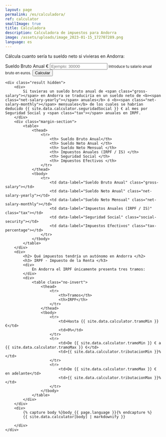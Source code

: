 ```yaml
---
layout: page
permalink: /es/calculadora/
ref: calculator
smallImage: true
title: Calculadora
description: Calculadora de impuestos para Andorra
image: /assets/uploads/image_2023-01-15_172707289.png
language: es
---
```

Cálcula cuanto sería tu sueldo neto si vivieras en Andorra:

<div class="calculator-parent">
	<div class="flex-center calculator-child">
		<div class="hero__subscribe calculator">
			<form class="subscribe-form" action="javascript:void(0);">
				<label class="form-label" for="gross-salary-input">Sueldo Bruto Anual €</label>
				<input class="subscribe-email required email" id="gross-salary-input" type="text" name="gross-salary" placeholder="Ejemplo: 30000" min="1" step="any" onkeyup="addCommas()">
				<small class="input-description">Introduce tu salario anual bruto en euros.</small>
				<button class="button button--primary button--small subscribe-button" onclick="calculate()">Calcular</button>
			</form>
		</div>
	</div>

	<div class="result hidden">
		<div>
			Si tuvieras un sueldo bruto anual de <span class="gross-salary"></span> en Andorra se traduciría en un sueldo neto de <b><span class="net-salary-yearly"></span> anuales</b> ó <b><span class="net-salary-monthly"></span> mensuales</b> de los cuales se habrían deducido {{ site.data.calculator.seguridadSocial }} € al mes por Seguridad Social y <span class="tax"></span> anuales en IRPF.
		</div>
		<div class="margin-section">
			<table>
				<thead>
					<tr>
						<th> Sueldo Bruto Anual</th>
						<th> Sueldo Neto Anual </th>
						<th> Sueldo Neto Mensual </th>
						<th> Impuestos Anuales (IRPF / IS) </th>
						<th> Seguridad Social </th>
						<th> Impuestos Efectivos </th>
					</tr>
				</thead>
				<tbody>
					<tr>
						<td data-label="Sueldo Bruto Anual" class="gross-salary"></td>
						<td data-label="Sueldo Neto Anual" class="net-salary-yearly"></td>
						<td data-label="Sueldo Neto Mensual" class="net-salary-monthly"></td>
						<td data-label="Impuestos Anuales (IRPF / IS)" class="tax"></td>
						<td data-label="Seguridad Social" class="social-security"></td>
						<td data-label="Impuestos Efectivos" class="tax-percentage"></td>
					</tr>
				</tbody>
			</table>
		</div>
		<div>
			<h2> Qué impuestos tendría un autónomo en Andorra </h2>
			<h3> IRPF - Impuesto de la Renta </h3>
			<div>
				En Andorra el IRPF únicamente presenta tres tramos:
			</div>
			<div>
				<table class="no-invert">
					<thead>
						<tr>
							<th>Tramos</th>
							<th>IRPF</th>
						</tr>	
					</thead>
					<tbody>
						<tr>
							<td>Hasta {{ site.data.calculator.tramoMin }} €</td>
							<td>0%</td>
						</tr>	
						<tr>
							<td>De {{ site.data.calculator.tramoMin }} € a {{ site.data.calculator.tramoMax }} €</td>
							<td>{{ site.data.calculator.tributacionMin }}%</td>
						</tr>	
						<tr>
							<td>De {{ site.data.calculator.tramoMax }} € en adelante</td>
							<td>{{ site.data.calculator.tributacionMax }}%</td>
						</tr>	
					</tbody>
				</table>
			</div>
		</div>
		<div>
			{% capture body %}body_{{ page.language }}{% endcapture %}
			{{ site.data.calculator[body] | markdownify }}
			
		</div>
	</div>
</div>

<script>
	const tramoMin = parseInt("{{ site.data.calculator.tramoMin }}");
	const tramoMax = parseInt("{{ site.data.calculator.tramoMax }}");
	const tributacionMin = parseFloat(parseInt("{{ site.data.calculator.tributacionMin }}")) / 100;
	const tributacionMax = parseFloat(parseInt("{{ site.data.calculator.tributacionMax }}")) / 100;
	const socialSecurity = parseInt("{{ site.data.calculator.seguridadSocial }}");
</script>

<script src="/js/calculator.js"/>